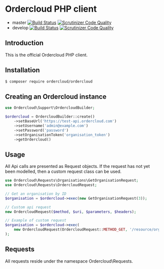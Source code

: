 # Ordercloud PHP client
* master [![Build Status](https://travis-ci.org/ordercloud/ordercloud-php.svg?branch=master)](https://travis-ci.org/ordercloud/ordercloud-php) [![Scrutinizer Code Quality](https://scrutinizer-ci.com/g/ordercloud/ordercloud-php/badges/quality-score.png?b=master)](https://scrutinizer-ci.com/g/ordercloud/ordercloud-php/?branch=master)
* develop [![Build Status](https://travis-ci.org/ordercloud/ordercloud-php.svg?branch=develop)](https://travis-ci.org/ordercloud/ordercloud-php) [![Scrutinizer Code Quality](https://scrutinizer-ci.com/g/ordercloud/ordercloud-php/badges/quality-score.png?b=develop)](https://scrutinizer-ci.com/g/ordercloud/ordercloud-php/?branch=develop)

## Introduction
This is the official Ordercloud PHP client.

## Installation
```sh
$ composer require ordercloud/ordercloud
```

## Creating an Ordercloud instance
```php
use Ordercloud\Support\OrdercloudBuilder;

$ordercloud = OrdercloudBuilder::create()
    ->setBaseUrl('https://test-api.ordercloud.com')
    ->setUsername('admin@example.com')
    ->setPassword('password')
    ->setOrganisationToken('organisation_token')
    ->getOrdercloud()
```
## Usage
All Api calls are presented as Request objects. If the request has not yet been modelled, then a custom request class can be used.
```php
use Ordercloud\Requests\Organisations\GetOrganisationRequest;
use Ordercloud\Requests\OrdercloudRequest;

// Get an organisation by ID
$organisation = $ordercloud->exec(new GetOrganisationRequest(3));

// Custom api request
new OrdercloudRequest($method, $uri, $parameters, $headers);

// Example of custom request
$organisation = $ordercloud->exec(
    new OrdercloudRequest(OrdercloudRequest::METHOD_GET, '/resource/organisations/3')
);
```

## Requests
All requests reside under the namespace Ordercloud\Requests.
